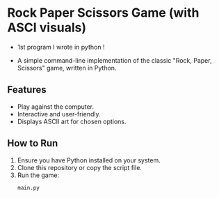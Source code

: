 # Rock Paper Scissors Game (with ASCI visuals)
- 1st program I wrote in python !

- A simple command-line implementation of the classic "Rock, Paper, Scissors" game, written in Python.

## Features
- Play against the computer.
- Interactive and user-friendly.
- Displays ASCII art for chosen options.

## How to Run
1. Ensure you have Python installed on your system.
2. Clone this repository or copy the script file.
3. Run the game:
   ```bash
   main.py
